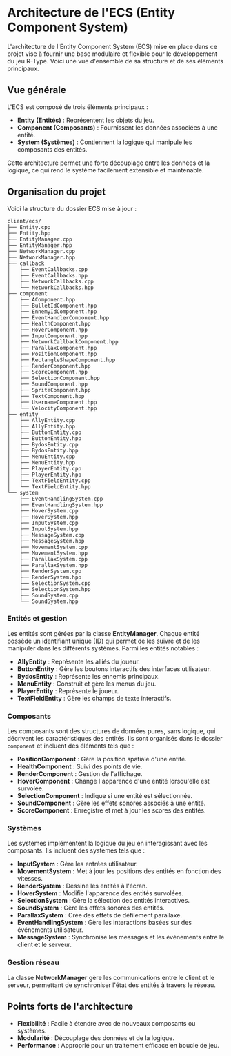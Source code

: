 # Architecture de l'ECS (Entity Component System)

L'architecture de l'Entity Component System (ECS) mise en place dans ce projet vise à fournir une base modulaire et flexible pour le développement du jeu R-Type. Voici une vue d'ensemble de sa structure et de ses éléments principaux.

## Vue générale

L'ECS est composé de trois éléments principaux :

- **Entity (Entités)** : Représentent les objets du jeu.
- **Component (Composants)** : Fournissent les données associées à une entité.
- **System (Systèmes)** : Contiennent la logique qui manipule les composants des entités.

Cette architecture permet une forte découplage entre les données et la logique, ce qui rend le système facilement extensible et maintenable.

## Organisation du projet

Voici la structure du dossier ECS mise à jour :

```
client/ecs/
├── Entity.cpp
├── Entity.hpp
├── EntityManager.cpp
├── EntityManager.hpp
├── NetworkManager.cpp
├── NetworkManager.hpp
├── callback
│   ├── EventCallbacks.cpp
│   ├── EventCallbacks.hpp
│   ├── NetworkCallbacks.cpp
│   └── NetworkCallbacks.hpp
├── component
│   ├── AComponent.hpp
│   ├── BulletIdComponent.hpp
│   ├── EnnemyIdComponent.hpp
│   ├── EventHandlerComponent.hpp
│   ├── HealthComponent.hpp
│   ├── HoverComponent.hpp
│   ├── InputComponent.hpp
│   ├── NetworkCallbackComponent.hpp
│   ├── ParallaxComponent.hpp
│   ├── PositionComponent.hpp
│   ├── RectangleShapeComponent.hpp
│   ├── RenderComponent.hpp
│   ├── ScoreComponent.hpp
│   ├── SelectionComponent.hpp
│   ├── SoundComponent.hpp
│   ├── SpriteComponent.hpp
│   ├── TextComponent.hpp
│   ├── UsernameComponent.hpp
│   └── VelocityComponent.hpp
├── entity
│   ├── AllyEntity.cpp
│   ├── AllyEntity.hpp
│   ├── ButtonEntity.cpp
│   ├── ButtonEntity.hpp
│   ├── BydosEntity.cpp
│   ├── BydosEntity.hpp
│   ├── MenuEntity.cpp
│   ├── MenuEntity.hpp
│   ├── PlayerEntity.cpp
│   ├── PlayerEntity.hpp
│   ├── TextFieldEntity.cpp
│   └── TextFieldEntity.hpp
└── system
    ├── EventHandlingSystem.cpp
    ├── EventHandlingSystem.hpp
    ├── HoverSystem.cpp
    ├── HoverSystem.hpp
    ├── InputSystem.cpp
    ├── InputSystem.hpp
    ├── MessageSystem.cpp
    ├── MessageSystem.hpp
    ├── MovementSystem.cpp
    ├── MovementSystem.hpp
    ├── ParallaxSystem.cpp
    ├── ParallaxSystem.hpp
    ├── RenderSystem.cpp
    ├── RenderSystem.hpp
    ├── SelectionSystem.cpp
    ├── SelectionSystem.hpp
    ├── SoundSystem.cpp
    └── SoundSystem.hpp
```

### Entités et gestion

Les entités sont gérées par la classe **EntityManager**. Chaque entité possède un identifiant unique (ID) qui permet de les suivre et de les manipuler dans les différents systèmes. Parmi les entités notables :

- **AllyEntity** : Représente les alliés du joueur.
- **ButtonEntity** : Gère les boutons interactifs des interfaces utilisateur.
- **BydosEntity** : Représente les ennemis principaux.
- **MenuEntity** : Construit et gère les menus du jeu.
- **PlayerEntity** : Représente le joueur.
- **TextFieldEntity** : Gère les champs de texte interactifs.

### Composants

Les composants sont des structures de données pures, sans logique, qui décrivent les caractéristiques des entités. Ils sont organisés dans le dossier `component` et incluent des éléments tels que :

- **PositionComponent** : Gère la position spatiale d'une entité.
- **HealthComponent** : Suivi des points de vie.
- **RenderComponent** : Gestion de l'affichage.
- **HoverComponent** : Change l'apparence d'une entité lorsqu'elle est survolée.
- **SelectionComponent** : Indique si une entité est sélectionnée.
- **SoundComponent** : Gère les effets sonores associés à une entité.
- **ScoreComponent** : Enregistre et met à jour les scores des entités.

### Systèmes

Les systèmes implémentent la logique du jeu en interagissant avec les composants. Ils incluent des systèmes tels que :

- **InputSystem** : Gère les entrées utilisateur.
- **MovementSystem** : Met à jour les positions des entités en fonction des vitesses.
- **RenderSystem** : Dessine les entités à l'écran.
- **HoverSystem** : Modifie l'apparence des entités survolées.
- **SelectionSystem** : Gère la sélection des entités interactives.
- **SoundSystem** : Gère les effets sonores des entités.
- **ParallaxSystem** : Crée des effets de défilement parallaxe.
- **EventHandlingSystem** : Gère les interactions basées sur des événements utilisateur.
- **MessageSystem** : Synchronise les messages et les événements entre le client et le serveur.

### Gestion réseau

La classe **NetworkManager** gère les communications entre le client et le serveur, permettant de synchroniser l'état des entités à travers le réseau.

## Points forts de l'architecture

- **Flexibilité** : Facile à étendre avec de nouveaux composants ou systèmes.
- **Modularité** : Découplage des données et de la logique.
- **Performance** : Approprié pour un traitement efficace en boucle de jeu.

